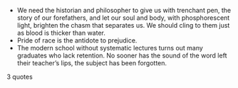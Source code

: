  - We need the historian and philosopher to give us with trenchant pen, the story of our forefathers, and let our soul and body, with phosphorescent light, brighten the chasm that separates us. We should cling to them just as blood is thicker than water.
 - Pride of race is the antidote to prejudice.
 - The modern school without systematic lectures turns out many graduates who lack retention. No sooner has the sound of the word left their teacher’s lips, the subject has been forgotten.

3 quotes